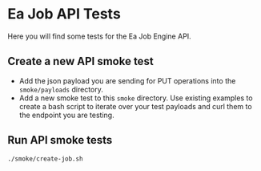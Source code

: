 # Ea Job API Tests
Here you will find some tests for the Ea Job Engine API. 

## Create a new API smoke test
- Add the json payload you are sending for PUT operations into the `smoke/payloads` directory.
- Add a new smoke test to this `smoke` directory. Use existing examples to create a bash script to iterate over your test payloads and curl them to the endpoint you are testing. 


## Run API smoke tests

```bash
./smoke/create-job.sh
```
